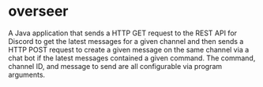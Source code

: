 # overseer
A Java application that sends a HTTP GET request to the REST API for Discord to get the latest messages for a given channel and then sends a HTTP POST request to create a given message on the same channel via a chat bot if the latest messages contained a given command. The command, channel ID, and message to send are all configurable via program arguments.
